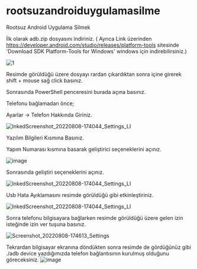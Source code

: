 # rootsuzandroiduygulamasilme
Rootsuz Android Uygulama Silmek

İlk olarak adb.zip dosyasını indiriniz. 
( Ayrıca Link üzerinden https://developer.android.com/studio/releases/platform-tools sitesinde 'Download SDK Platform-Tools for Windows'  windows için indirebilirsiniz.)


![1](https://user-images.githubusercontent.com/62428397/183443335-1a6400e1-5ea8-4d5b-a8e5-b1f62ec121e5.png)

Resimde görüldüğü üzere dosyayı rardan çıkardıktan sonra içine girerek shift + mouse sağ click basınız.

Sonrasında PowerShell penceresini burada açına basınız.

Telefonu bağlamadan önce;

Ayarlar -> Telefon Hakkında Giriniz.

![InkedScreenshot_20220808-174044_Settings_LI](https://user-images.githubusercontent.com/62428397/183444645-c6a4931b-5448-4218-8102-99ad4edcb50a.jpg)

Yazılım Bilgileri Kısmına Basınız.

Yapım Numarası kısmına basarak geliştirici seçeneklerini açınız.

![image](https://user-images.githubusercontent.com/62428397/183444850-57e00985-8ca8-4d36-8996-847a9442dbbb.png)

Sonrasında geliştiri seçeneklerini açınız.


![InkedScreenshot_20220808-174044_Settings_LI](https://user-images.githubusercontent.com/62428397/183445147-531055ba-4ab2-4ef6-bb83-cf13f2f51ea0.jpg)

Usb Hata Ayıklamasını resimde görüldüğü gibi etkinleştiriniz.

![InkedScreenshot_20220808-174044_Settings_LI](https://user-images.githubusercontent.com/62428397/183445516-6fa11295-d9c7-435f-a994-7f4a621c19d0.jpg)

Sonra telefonu bilgisayara bağlarken resimde görüldüğü üzere gelen izin isteğinde izin ver tuşuna basınız.

![Screenshot_20220808-174613_Settings](https://user-images.githubusercontent.com/62428397/183446081-817f6dd3-1725-4653-8d7d-eccc95155986.jpg)

Tekrardan bilgisayar ekranına döndükten sonra resimde de gördüğünüz gibi ./adb device yazdığımızda telefon bağlantısının kurulmuş olduğunu göreceksiniz.
![image](https://user-images.githubusercontent.com/62428397/183446486-4dd49803-120d-480d-9570-95d758611f03.png)

